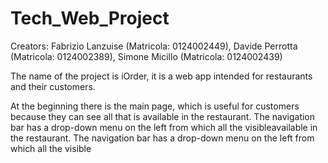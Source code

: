 # Tech_Web_Project



Creators: Fabrizio Lanzuise (Matricola: 0124002449),
          Davide Perrotta (Matricola: 0124002389),
          Simone Micillo  (Matricola: 0124002439)
          
The name of the project is iOrder, it is a web app intended for restaurants and their customers.

At the beginning there is the main page, which is  useful for customers because they can see all that is available in the restaurant. 
The navigation bar has a drop-down menu on the left from which all the visibleavailable in the restaurant. The navigation bar has a drop-down menu on the left from which all the visible
